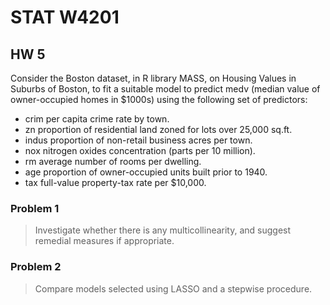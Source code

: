 # STAT W4201

## HW 5

Consider the Boston dataset, in R library MASS, on Housing 
Values in Suburbs of Boston, to fit a suitable model to 
predict medv (median value of owner-occupied homes in $1000s) 
using the following set of predictors:
- crim per capita crime rate by town.
- zn proportion of residential land zoned for lots over 25,000 sq.ft.
- indus proportion of non-retail business acres per town.
- nox nitrogen oxides concentration (parts per 10 million).    
- rm average number of rooms per dwelling.    
- age proportion of owner\-occupied units built prior to 1940.    
- tax full\-value property\-tax rate per $10,000.    

### Problem 1
> Investigate whether there is any multicollinearity, and suggest remedial measures if appropriate.

### Problem 2
> Compare models selected using LASSO and a stepwise procedure.
